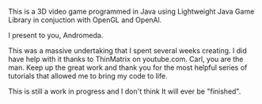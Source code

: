 This is a 3D video game programmed in Java using Lightweight Java Game Library in conjuction with OpenGL and OpenAl.

I present to you, Andromeda.

This was a massive undertaking that I spent several weeks creating. I did have help with it thanks to ThinMatrix on youtube.com. 
Carl, you are the man. Keep up the great work and thank you for the most helpful series of tutorials that allowed me to bring my code to life. 

This is still a work in progress and I don't think It will ever be "finished".
